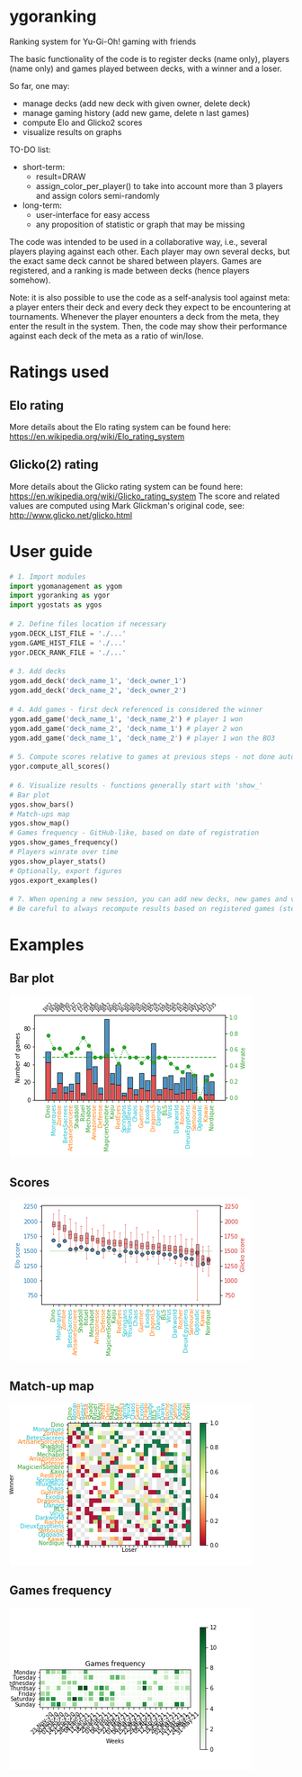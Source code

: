 # ygoranking
Ranking system for Yu-Gi-Oh! gaming with friends

The basic functionality of the code is to register decks (name only), players (name only) and games played between decks, with a winner and a loser.

So far, one may:
  - manage decks (add new deck with given owner, delete deck)
  - manage gaming history (add new game, delete n last games)
  - compute Elo and Glicko2 scores
  - visualize results on graphs 
 
TO-DO list:
  - short-term:
    - result=DRAW
    - assign_color_per_player() to take into account more than 3 players and assign colors semi-randomly
  - long-term:
    - user-interface for easy access
    - any proposition of statistic or graph that may be missing

The code was intended to be used in a collaborative way, i.e., several players playing against each other. Each player may own several decks, but the exact same deck cannot be shared between players. Games are registered, and a ranking is made between decks (hence players somehow).

Note: it is also possible to use the code as a self-analysis tool against meta: a player enters their deck and every deck they expect to be encountering at tournaments. Whenever the player enounters a deck from the meta, they enter the result in the system. Then, the code may show their performance against each deck of the meta as a ratio of win/lose.

# Ratings used
## Elo rating
More details about the Elo rating system can be found here: https://en.wikipedia.org/wiki/Elo_rating_system

## Glicko(2) rating
More details about the Glicko rating system can be found here: https://en.wikipedia.org/wiki/Glicko_rating_system
The score and related values are computed using Mark Glickman's original code, see: http://www.glicko.net/glicko.html

# User guide 
```python
# 1. Import modules
import ygomanagement as ygom
import ygoranking as ygor
import ygostats as ygos

# 2. Define files location if necessary
ygom.DECK_LIST_FILE = './...'
ygom.GAME_HIST_FILE = './...'
ygor.DECK_RANK_FILE = './...'

# 3. Add decks
ygom.add_deck('deck_name_1', 'deck_owner_1')
ygom.add_deck('deck_name_2', 'deck_owner_2')

# 4. Add games - first deck referenced is considered the winner
ygom.add_game('deck_name_1', 'deck_name_2') # player 1 won
ygom.add_game('deck_name_2', 'deck_name_1') # player 2 won
ygom.add_game('deck_name_1', 'deck_name_2') # player 1 won the BO3

# 5. Compute scores relative to games at previous steps - not done automatically
ygor.compute_all_scores()

# 6. Visualize results - functions generally start with 'show_'
# Bar plot
ygos.show_bars()
# Match-ups map
ygos.show_map()
# Games frequency - GitHub-like, based on date of registration
ygos.show_games_frequency()
# Players winrate over time
ygos.show_player_stats()
# Optionally, export figures
ygos.export_examples()

# 7. When opening a new session, you can add new decks, new games and visualize new results
# Be careful to always recompute results based on registered games (step 5)
```

# Examples
## Bar plot
![Alt text](examples/bars.png?raw=true "Ranking of decks (bars)")

## Scores
![Alt text](examples/scores_default.png?raw=true "Ranking of decks (scores)")

## Match-up map
![Alt text](examples/map.png?raw=true "Match-up map")

## Games frequency
![Alt text](examples/games_frequency_map.png?raw=true "Games frequency")









